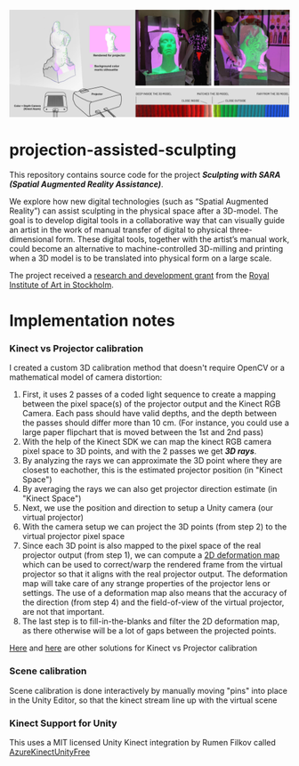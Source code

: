 ![](projection-assisted-sculpting.jpg)
# projection-assisted-sculpting

This repository contains source code for the project ***Sculpting with SARA (Spatial Augmented Reality Assistance)***.

We explore how new digital technologies (such as “Spatial Augmented Reality”) can assist sculpting in the physical space after a 3D-model. The goal is to develop digital tools in a collaborative way that can visually guide an artist in the work of manual transfer of digital to physical three-dimensional form. These digital tools, together with the artist’s manual work, could become an alternative to machine-controlled 3D-milling and printing when a 3D model is to be translated into physical form on a large scale.

The project received a [research and development grant](https://kkh.se/en/research/research-and-development/#sculpting-with-sara-spatial-augmented-reality-assistance) from the [Royal Institute of Art in Stockholm](https://kkh.se/en).


# Implementation notes

### Kinect vs Projector calibration

I created a custom 3D calibration method that doesn't require OpenCV or a mathematical model of camera distortion:
  1. First, it uses 2 passes of a coded light sequence to create a mapping between the pixel space(s) of the projector output and the Kinect RGB Camera. Each pass should have valid depths, and the depth between the passes should differ more than 10 cm. (For instance, you could use a large paper flipchart that is moved between the 1st and 2nd pass) 
  2. With the help of the Kinect SDK we can map the kinect RGB camera pixel space to 3D points, and with the 2 passes we get ***3D rays***.
  3. By analyzing the rays we can approximate the 3D point where they are closest to eachother, this is the estimated projector position (in "Kinect Space")
  4. By averaging the rays we can also get projector direction estimate (in "Kinect Space")
  5. Next, we use the position and direction to setup a Unity camera (our virtual projector)
  6. With the camera setup we can project the 3D points (from step 2) to the virtual projector pixel space
  7. Since each 3D point is also mapped to the pixel space of the real projector output (from step 1), we can compute a [2D deformation map](https://en.wikipedia.org/wiki/Image_warping) which can be used to correct/warp the rendered frame from the virtual projector so that it aligns with the real projector output. The deformation map will take care of any strange properties of the projector lens or settings. The use of a deformation map also means that the accuracy of the direction (from step 4) and the field-of-view of the virtual projector, are not that important.
  8. The last step is to fill-in-the-blanks and filter the 2D deformation map, as there otherwise will be a lot of gaps between the projected points. 

[Here](https://github.com/cecarlsen/TrackingToolsForUnity) and [here](https://bingyaohuang.github.io/Calibrate-Kinect-and-projector/) are other solutions for Kinect vs Projector calibration


### Scene calibration

Scene calibration is done interactively by manually moving "pins" into place in the Unity Editor, so that the kinect stream line up with the virtual scene  

### Kinect Support for Unity

This uses a MIT licensed Unity Kinect integration by Rumen Filkov called [AzureKinectUnityFree](https://github.com/rfilkov/AzureKinectUnityFree)
